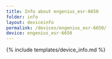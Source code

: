 ```yaml
---
title: Info about engenius_esr-6650
folder: info
layout: deviceinfo
permalink: /devices/engenius_esr-6650/
device: engenius_esr-6650
---
```

{% include templates/device_info.md %}
